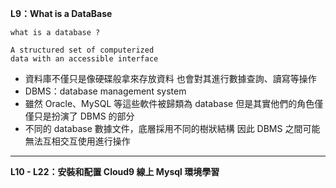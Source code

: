**L9：What is a DataBase**

```
what is a database ?

A structured set of computerized
data with an accessible interface
```
* 資料庫不僅只是像硬碟般拿來存放資料
  也會對其進行數據查詢、讀寫等操作
  <br/>
* DBMS：database management system
  <br/> 
* 雖然 Oracle、MySQL 等這些軟件被歸類為 database
  但是其實他們的角色僅僅只是扮演了 DBMS 的部分
  <br/>
* 不同的 database 數據文件，底層採用不同的樹狀結構
  因此 DBMS 之間可能無法互相交互使用進行操作

---

**L10 - L22：安裝和配置 Cloud9 線上 Mysql 環境學習**
